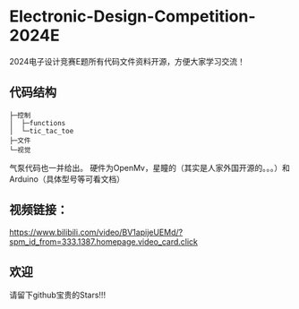 # Electronic-Design-Competition-2024E
2024电子设计竞赛E题所有代码文件资料开源，方便大家学习交流！
## 代码结构
```
├─控制
│  ├─functions
│  └─tic_tac_toe
├─文件
└─视觉

```
气泵代码也一并给出。
硬件为OpenMv，星瞳的（其实是人家外国开源的。。。）和Arduino（具体型号等可看文档）

## 视频链接：
https://www.bilibili.com/video/BV1apijeUEMd/?spm_id_from=333.1387.homepage.video_card.click

## 欢迎
请留下github宝贵的Stars!!!